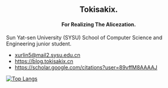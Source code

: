 <h2 align="center"> Tokisakix. </h2>

<h4 align="center"> For Realizing The Alicezation. </h4>

Sun Yat-sen University (SYSU) School of Computer Science and Engineering junior student.

- xurlin5@mail2.sysu.edu.cn
- https://blog.tokisakix.cn
- https://scholar.google.com/citations?user=89vffM8AAAAJ

[![Top Langs](https://github-readme-stats.vercel.app/api/top-langs/?username=Tokisakix&layout=donut)](https://github.com/anuraghazra/github-readme-stats)
